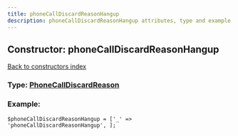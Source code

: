 ```yaml
---
title: phoneCallDiscardReasonHangup
description: phoneCallDiscardReasonHangup attributes, type and example
---
```

## Constructor: phoneCallDiscardReasonHangup  
[Back to constructors index](index.md)






### Type: [PhoneCallDiscardReason](../types/PhoneCallDiscardReason.md)


### Example:

```
$phoneCallDiscardReasonHangup = ['_' => 'phoneCallDiscardReasonHangup', ];
```  

